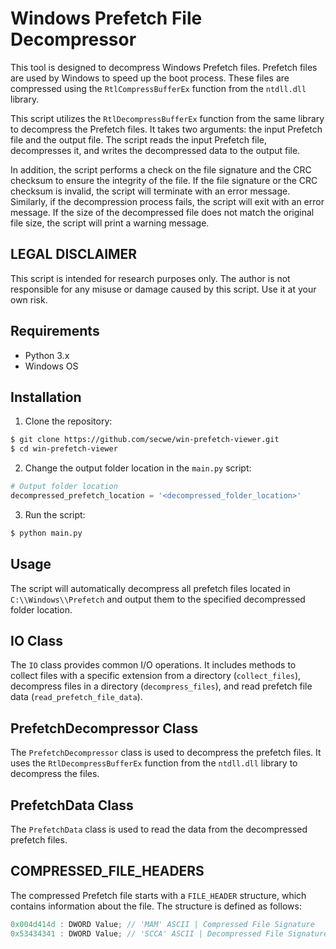 # Windows Prefetch File Decompressor

This tool is designed to decompress Windows Prefetch files. Prefetch files are used by Windows to speed up the boot process. These files are compressed using the `RtlCompressBufferEx` function from the `ntdll.dll` library.

This script utilizes the `RtlDecompressBufferEx` function from the same library to decompress the Prefetch files. It takes two arguments: the input Prefetch file and the output file. The script reads the input Prefetch file, decompresses it, and writes the decompressed data to the output file.

In addition, the script performs a check on the file signature and the CRC checksum to ensure the integrity of the file. If the file signature or the CRC checksum is invalid, the script will terminate with an error message. Similarly, if the decompression process fails, the script will exit with an error message. If the size of the decompressed file does not match the original file size, the script will print a warning message.

## LEGAL DISCLAIMER 
This script is intended for research purposes only. The author is not responsible for any misuse or damage caused by this script. Use it at your own risk.

## Requirements
- Python 3.x
- Windows OS

## Installation

1. Clone the repository:
```bash
$ git clone https://github.com/secwe/win-prefetch-viewer.git
$ cd win-prefetch-viewer
```

2. Change the output folder location in the `main.py` script:

```python
# Output folder location
decompressed_prefetch_location = '<decompressed_folder_location>'
```

3. Run the script:
```bash
$ python main.py
```

## Usage
The script will automatically decompress all prefetch files located in `C:\\Windows\\Prefetch` and output them to the specified decompressed folder location.

## IO Class
The `IO` class provides common I/O operations. It includes methods to collect files with a specific extension from a directory (`collect_files`), decompress files in a directory (`decompress_files`), and read prefetch file data (`read_prefetch_file_data`).

## PrefetchDecompressor Class
The `PrefetchDecompressor` class is used to decompress the prefetch files. It uses the `RtlDecompressBufferEx` function from the `ntdll.dll` library to decompress the files.

## PrefetchData Class
The `PrefetchData` class is used to read the data from the decompressed prefetch files.

## COMPRESSED_FILE_HEADERS

The compressed Prefetch file starts with a `FILE_HEADER` structure, which contains information about the file. The structure is defined as follows:
```c
0x004d414d : DWORD Value; // 'MAM' ASCII | Compressed File Signature
0x53434341 : DWORD Value; // 'SCCA' ASCII | Decompressed File Signature